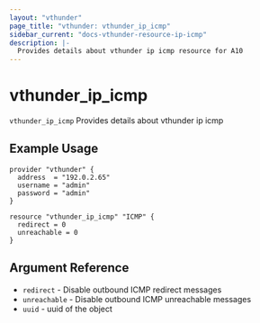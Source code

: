 ```yaml
---
layout: "vthunder"
page_title: "vthunder: vthunder_ip_icmp"
sidebar_current: "docs-vthunder-resource-ip-icmp"
description: |-
  Provides details about vthunder ip icmp resource for A10
---
```


# vthunder\_ip\_icmp

`vthunder_ip_icmp` Provides details about vthunder ip icmp
## Example Usage


```hcl
provider "vthunder" {
  address  = "192.0.2.65"
  username = "admin"
  password = "admin"
}

resource "vthunder_ip_icmp" "ICMP" {
  redirect = 0
  unreachable = 0
}
```

## Argument Reference

* `redirect` - Disable outbound ICMP redirect messages
* `unreachable` - Disable outbound ICMP unreachable messages
* `uuid` - uuid of the object

